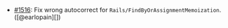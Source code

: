 * [#1516](https://github.com/rubocop/rubocop-rails/pull/1516): Fix wrong autocorrect for `Rails/FindByOrAssignmentMemoization`. ([@earlopain][])
